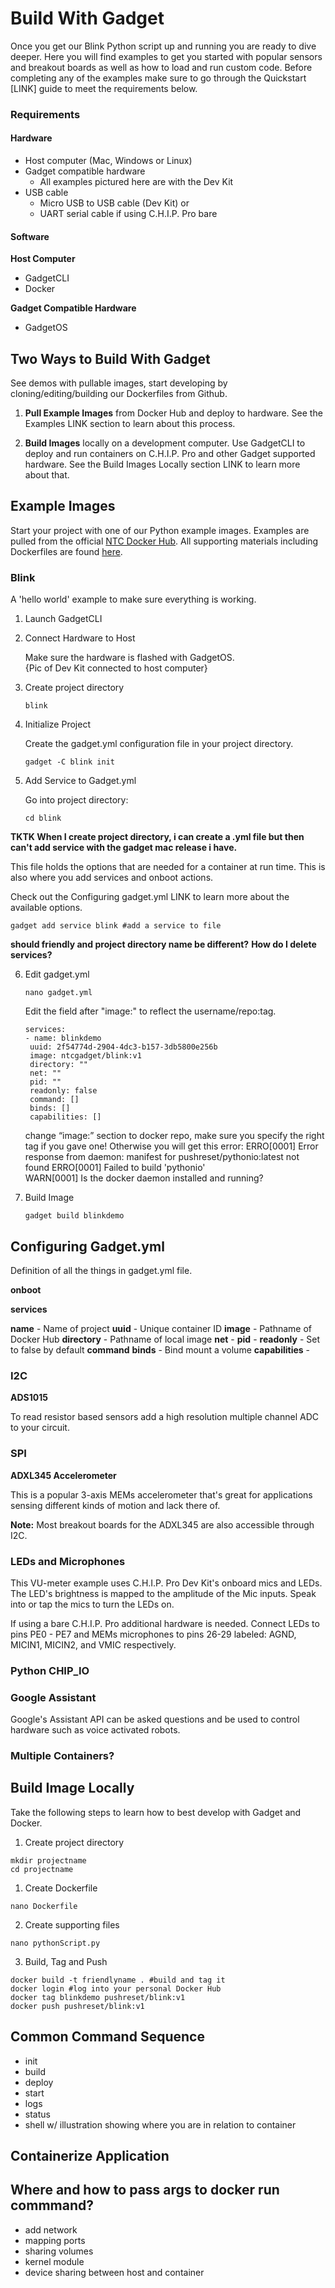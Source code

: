 # Build With Gadget 

Once you get our Blink Python script up and running you are ready to dive deeper. Here you will find examples to get you started with popular sensors and breakout boards as well as how to load and run custom code. Before completing any of the examples make sure to go through the Quickstart [LINK] guide to meet the requirements below. 

### Requirements

#### Hardware

* Host computer (Mac, Windows or Linux)
* Gadget compatible hardware
	* All examples pictured here are with the Dev Kit
* USB cable
	* Micro USB to USB cable (Dev Kit) 
	or
	* UART serial cable if using C.H.I.P. Pro bare

#### Software

**Host Computer**

* GadgetCLI 
* Docker

**Gadget Compatible Hardware**

* GadgetOS 

## Two Ways to Build With Gadget

See demos with pullable images, start developing by cloning/editing/building our Dockerfiles from Github.

1. **Pull Example Images** from Docker Hub and deploy to hardware. See the Examples LINK section to learn about this process.

2. **Build Images** locally on a development computer. Use GadgetCLI to deploy and run containers on C.H.I.P. Pro and other Gadget supported hardware. See the Build Images Locally section LINK to learn more about that.

## Example Images

Start your project with one of our Python example images. Examples are pulled from the official [NTC Docker Hub](https://hub.docker.com/r/ntcgadget/). All supporting materials including Dockerfiles are found [here](https://github.com/NextThingCo/Gadget-Docker-Examples). 

### Blink

A 'hello world' example to make sure everything is working.

1. Launch GadgetCLI

2. Connect Hardware to Host

	Make sure the hardware is flashed with GadgetOS.  
	{Pic of Dev Kit connected to host computer}

3. Create project directory

	`blink`

4. Initialize Project

	Create the gadget.yml configuration file in your project directory.

	`gadget -C blink init`


5. Add Service to Gadget.yml

	Go into project directory:

	```
	cd blink
	``` 

**TKTK When I  create project directory, i can create a .yml file but then can't add service with the gadget mac release i have.**

This file holds the options that are needed for a container at run time. This is also where you add services and onboot actions. 

Check out the Configuring gadget.yml LINK to learn more about the available options. 

```
gadget add service blink #add a service to file

```
**should friendly and project directory name be different?**
**How do I delete services?**

6. Edit gadget.yml

	```
	nano gadget.yml
	```
	Edit the field after "image:" to reflect the username/repo:tag. 

	```
	services:
	- name: blinkdemo
 	 uuid: 2f54774d-2904-4dc3-b157-3db5800e256b
 	 image: ntcgadget/blink:v1 
 	 directory: ""
 	 net: ""
 	 pid: ""
 	 readonly: false
 	 command: []
 	 binds: []
 	 capabilities: []
	```


	change “image:” section to docker repo, make sure you specify the right tag if you 						gave one! Otherwise you will get this error:
	ERRO[0001] Error response from daemon: manifest for pushreset/pythonio:latest not 	found 
	ERRO[0001] Failed to build 'pythonio'                   
	WARN[0001] Is the docker daemon installed and running?

7. Build Image

	```
	gadget build blinkdemo
	```


## Configuring Gadget.yml

Definition of all the things in gadget.yml file.

**onboot**

**services**

**name** - Name of project
**uuid** - Unique container ID
**image** - Pathname of Docker Hub 
**directory** - Pathname of local image
**net** - 
**pid** -
**readonly** - Set to false by default
**command**
**binds** - Bind mount a volume
**capabilities** - 

### I2C

**ADS1015**

To read resistor based sensors add a high resolution multiple channel ADC to your circuit.

### SPI

**ADXL345 Accelerometer**

This is a popular 3-axis MEMs accelerometer that's great for applications sensing different kinds of motion and lack there of.

**Note:** Most breakout boards for the ADXL345 are also accessible through I2C.

### LEDs and Microphones
This VU-meter example uses C.H.I.P. Pro Dev Kit's onboard mics and LEDs. The LED's brightness is mapped to the amplitude of the Mic inputs. Speak into or tap the mics to turn the LEDs on. 

If using a bare C.H.I.P. Pro additional hardware is needed. Connect LEDs to pins PE0 - PE7 and MEMs microphones to pins 26-29 labeled: AGND, MICIN1, MICIN2, and VMIC respectively.

### Python CHIP_IO

###  Google Assistant
Google's Assistant API can be asked questions and be used to control hardware such as voice activated robots. 

### Multiple Containers?

## Build Image Locally

Take the following steps to learn how to best develop with Gadget and Docker. 

1. Create project directory

```
mkdir projectname
cd projectname
```

1. Create Dockerfile

```
nano Dockerfile
```

2. Create supporting files

```
nano pythonScript.py
```

3. Build, Tag and Push

```
docker build -t friendlyname . #build and tag it 
docker login #log into your personal Docker Hub
docker tag blinkdemo pushreset/blink:v1
docker push pushreset/blink:v1

```

## Common Command Sequence

* init
* build 
* deploy
* start
* logs
* status
* shell w/ illustration showing where you are in relation to container

## Containerize Application


## Where and how to pass args to docker run commmand?

* add network 
* mapping ports
* sharing volumes
* kernel module
* device sharing between host and container
